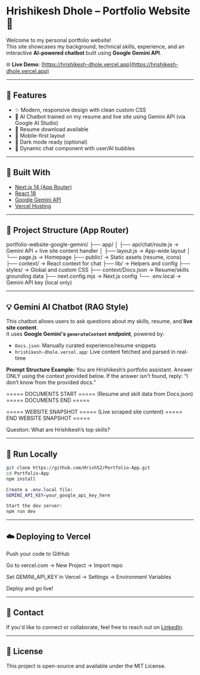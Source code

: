 # Hrishikesh Dhole – Portfolio Website 💼

Welcome to my personal portfolio website!  
This site showcases my background, technical skills, experience, and an interactive **AI-powered chatbot** built using **Google Gemini API**.

🌐 **Live Demo**: [https://hrishikesh-dhole.vercel.app](https://hrishikesh-dhole.vercel.app)

---

## 🚀 Features

- ✨ Modern, responsive design with clean custom CSS
- 🧠 AI Chatbot trained on my resume and live site using Gemini API (via Google AI Studio)
- 📄 Resume download available
- 📱 Mobile-first layout
- 🌙 Dark mode ready (optional)
- 💬 Dynamic chat component with user/AI bubbles

---

## 💪 Built With

- [Next.js 14 (App Router)](https://nextjs.org/)
- [React 18](https://reactjs.org/)
- [Google Gemini API](https://makersuite.google.com/app)
- [Vercel Hosting](https://vercel.com)

---

## 📂 Project Structure (App Router)

portfolio-website-google-gemini/
├── app/
│ ├── api/chat/route.js → Gemini API + live site content handler
│ ├── layout.js → App-wide layout
│ └── page.js → Homepage
├── public/ → Static assets (resume, icons)
├── context/ → React context for chat
├── lib/ → Helpers and config
├── styles/ → Global and custom CSS
├── context/Docs.json → Resume/skills grounding data
├── next.config.mjs → Next.js config
└── .env.local → Gemini API key (local only)


---

## 💡 Gemini AI Chatbot (RAG Style)

This chatbot allows users to ask questions about my skills, resume, and **live site content**.  
It uses **Google Gemini's `generateContent` endpoint**, powered by:

- `Docs.json`: Manually curated experience/resume snippets
- `hrishikesh-dhole.vercel.app`: Live content fetched and parsed in real-time

**Prompt Structure Example:**
You are Hrishikesh’s portfolio assistant.
Answer ONLY using the context provided below.
If the answer isn't found, reply: “I don’t know from the provided docs.”

===== DOCUMENTS START =====
(Resume and skill data from Docs.json)
===== DOCUMENTS END =====

===== WEBSITE SNAPSHOT =====
(Live scraped site content)
===== END WEBSITE SNAPSHOT =====

Question: What are Hrishikesh’s top skills?


---

## 🔮 Run Locally

```bash
git clone https://github.com/Hrish52/Portfolio-App.git
cd Portfolio-App
npm install

Create a .env.local file:
GEMINI_API_KEY=your_google_api_key_here

Start the dev server:
npm run dev
```

---
## ☁️ Deploying to Vercel
Push your code to GitHub

Go to vercel.com → New Project → Import repo

Set GEMINI_API_KEY in Vercel → Settings → Environment Variables

Deploy and go live!

---
## 📩 Contact
If you'd like to connect or collaborate, feel free to reach out on [LinkedIn](https://www.linkedin.com/in/hrishikesh-dhole-43b150159/).

---
## 📄 License
This project is open-source and available under the MIT License.
